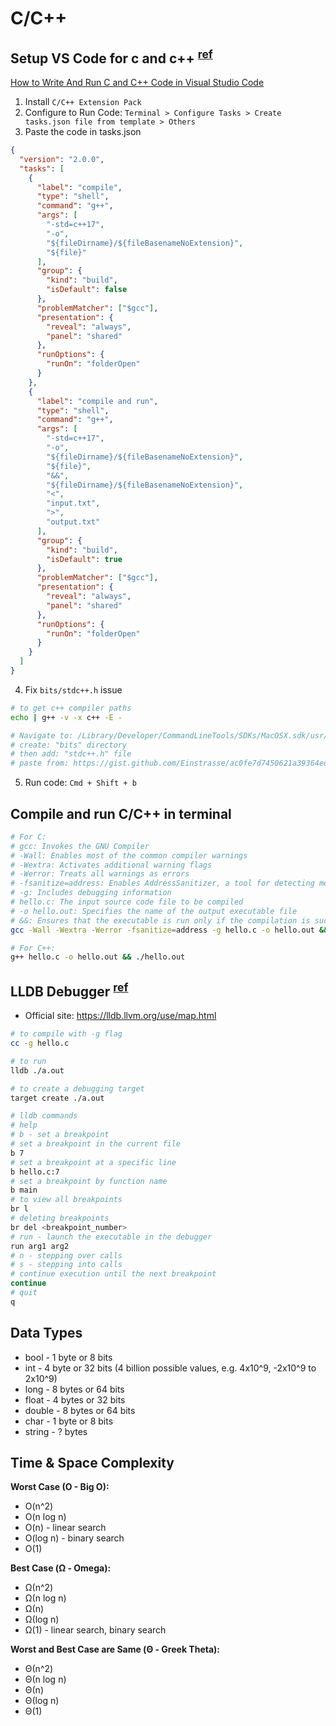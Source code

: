 # C/C++

## Setup VS Code for c and c++ <sup>[ref](https://takeuforward.org/set-up/how-to-set-up-visual-studio-code-for-c-cp-and-dsa/)</sup>

[How to Write And Run C and C++ Code in Visual Studio Code](https://www.freecodecamp.org/news/how-to-write-and-run-c-cpp-code-on-visual-studio-code/)

1. Install `C/C++ Extension Pack`
2. Configure to Run Code: `Terminal > Configure Tasks > Create tasks.json file from template > Others`
3. Paste the code in tasks.json

```json
{
  "version": "2.0.0",
  "tasks": [
    {
      "label": "compile",
      "type": "shell",
      "command": "g++",
      "args": [
        "-std=c++17",
        "-o",
        "${fileDirname}/${fileBasenameNoExtension}",
        "${file}"
      ],
      "group": {
        "kind": "build",
        "isDefault": false
      },
      "problemMatcher": ["$gcc"],
      "presentation": {
        "reveal": "always",
        "panel": "shared"
      },
      "runOptions": {
        "runOn": "folderOpen"
      }
    },
    {
      "label": "compile and run",
      "type": "shell",
      "command": "g++",
      "args": [
        "-std=c++17",
        "-o",
        "${fileDirname}/${fileBasenameNoExtension}",
        "${file}",
        "&&",
        "${fileDirname}/${fileBasenameNoExtension}",
        "<",
        "input.txt",
        ">",
        "output.txt"
      ],
      "group": {
        "kind": "build",
        "isDefault": true
      },
      "problemMatcher": ["$gcc"],
      "presentation": {
        "reveal": "always",
        "panel": "shared"
      },
      "runOptions": {
        "runOn": "folderOpen"
      }
    }
  ]
}
```

4. Fix `bits/stdc++.h` issue

```sh
# to get c++ compiler paths
echo | g++ -v -x c++ -E -

# Navigate to: /Library/Developer/CommandLineTools/SDKs/MacOSX.sdk/usr/include
# create: "bits" directory
# then add: "stdc++.h" file
# paste from: https://gist.github.com/Einstrasse/ac0fe7d7450621a39364ed3b05cacd11
```

5. Run code: `Cmd + Shift + b`

## Compile and run C/C++ in terminal

```sh
# For C:
# gcc: Invokes the GNU Compiler
# -Wall: Enables most of the common compiler warnings
# -Wextra: Activates additional warning flags
# -Werror: Treats all warnings as errors
# -fsanitize=address: Enables AddressSanitizer, a tool for detecting memory issues like buffer overflows, use-after-free, etc.
# -g: Includes debugging information
# hello.c: The input source code file to be compiled
# -o hello.out: Specifies the name of the output executable file
# &&: Ensures that the executable is run only if the compilation is successful
gcc -Wall -Wextra -Werror -fsanitize=address -g hello.c -o hello.out && ./hello.out

# For C++:
g++ hello.c -o hello.out && ./hello.out
```

## LLDB Debugger <sup>[ref](https://www.youtube.com/watch?v=v_C1cvo1biI)</sup>

- Official site: <https://lldb.llvm.org/use/map.html>

```sh
# to compile with -g flag
cc -g hello.c

# to run
lldb ./a.out

# to create a debugging target
target create ./a.out

# lldb commands
# help
# b - set a breakpoint
# set a breakpoint in the current file
b 7
# set a breakpoint at a specific line
b hello.c:7
# set a breakpoint by function name
b main
# to view all breakpoints
br l
# deleting breakpoints
br del <breakpoint_number>
# run - launch the executable in the debugger
run arg1 arg2
# n - stepping over calls
# s - stepping into calls
# continue execution until the next breakpoint
continue
# quit
q
```

## Data Types

- bool - 1 byte or 8 bits
- int - 4 byte or 32 bits (4 billion possible values, e.g. 4x10^9, -2x10^9 to 2x10^9)
- long - 8 bytes or 64 bits
- float - 4 bytes or 32 bits
- double - 8 bytes or 64 bits
- char - 1 byte or 8 bits
- string - ? bytes

## Time & Space Complexity

**Worst Case (O - Big O):**

- O(n^2)
- O(n log n)
- O(n) - linear search
- O(log n) - binary search
- O(1)

**Best Case (Ω - Omega):**

- Ω(n^2)
- Ω(n log n)
- Ω(n)
- Ω(log n)
- Ω(1) - linear search, binary search

**Worst and Best Case are Same (Θ - Greek Theta):**

- Θ(n^2)
- Θ(n log n)
- Θ(n)
- Θ(log n)
- Θ(1)
